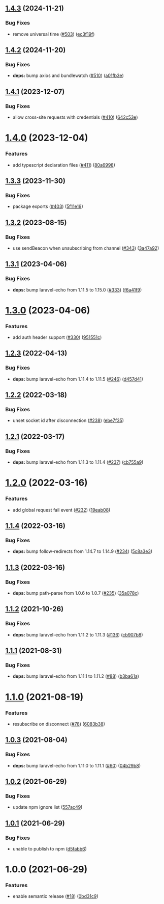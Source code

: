 ## [1.4.3](https://github.com/supportpal/pollcast-js/compare/v1.4.2...v1.4.3) (2024-11-21)


### Bug Fixes

* remove universal time ([#503](https://github.com/supportpal/pollcast-js/issues/503)) ([ec3f19f](https://github.com/supportpal/pollcast-js/commit/ec3f19f9e8e334c811ff0a69ae0a069d85e4ed6b))

## [1.4.2](https://github.com/supportpal/pollcast-js/compare/v1.4.1...v1.4.2) (2024-11-20)


### Bug Fixes

* **deps:** bump axios and bundlewatch ([#510](https://github.com/supportpal/pollcast-js/issues/510)) ([a01fb3e](https://github.com/supportpal/pollcast-js/commit/a01fb3ed99a2284d1546ee2bfb9bf9a12a7ee653))

## [1.4.1](https://github.com/supportpal/pollcast-js/compare/v1.4.0...v1.4.1) (2023-12-07)


### Bug Fixes

* allow cross-site requests with credentials ([#410](https://github.com/supportpal/pollcast-js/issues/410)) ([642c53e](https://github.com/supportpal/pollcast-js/commit/642c53e986e0bd33c6c0dbbe98d1f39ec62abf1d))

# [1.4.0](https://github.com/supportpal/pollcast-js/compare/v1.3.3...v1.4.0) (2023-12-04)


### Features

* add typescript declaration files ([#411](https://github.com/supportpal/pollcast-js/issues/411)) ([80a6998](https://github.com/supportpal/pollcast-js/commit/80a69987be0d784d090cbf7479a9c79e58d3a8d5))

## [1.3.3](https://github.com/supportpal/pollcast-js/compare/v1.3.2...v1.3.3) (2023-11-30)


### Bug Fixes

* package exports ([#403](https://github.com/supportpal/pollcast-js/issues/403)) ([5f11e19](https://github.com/supportpal/pollcast-js/commit/5f11e19836aa024f6129c3b46abb35b870c22882))

## [1.3.2](https://github.com/supportpal/pollcast-js/compare/v1.3.1...v1.3.2) (2023-08-15)


### Bug Fixes

* use sendBeacon when unsubscribing from channel ([#343](https://github.com/supportpal/pollcast-js/issues/343)) ([3a47a92](https://github.com/supportpal/pollcast-js/commit/3a47a92e76a30a2f3fd9a9463d8ca88547bd1dc9))

## [1.3.1](https://github.com/supportpal/pollcast-js/compare/v1.3.0...v1.3.1) (2023-04-06)


### Bug Fixes

* **deps:** bump laravel-echo from 1.11.5 to 1.15.0 ([#333](https://github.com/supportpal/pollcast-js/issues/333)) ([f6a41f9](https://github.com/supportpal/pollcast-js/commit/f6a41f938709f209beaea85284a931da67153e13))

# [1.3.0](https://github.com/supportpal/pollcast-js/compare/v1.2.3...v1.3.0) (2023-04-06)


### Features

* add auth header support ([#330](https://github.com/supportpal/pollcast-js/issues/330)) ([951551c](https://github.com/supportpal/pollcast-js/commit/951551c39d842d101c369f74be0a48ec2f1d5def))

## [1.2.3](https://github.com/supportpal/pollcast-js/compare/v1.2.2...v1.2.3) (2022-04-13)


### Bug Fixes

* **deps:** bump laravel-echo from 1.11.4 to 1.11.5 ([#246](https://github.com/supportpal/pollcast-js/issues/246)) ([d457d41](https://github.com/supportpal/pollcast-js/commit/d457d41b0224d2d010bf499d38c9e6d958ff1779))

## [1.2.2](https://github.com/supportpal/pollcast-js/compare/v1.2.1...v1.2.2) (2022-03-18)


### Bug Fixes

* unset socket id after disconnection ([#238](https://github.com/supportpal/pollcast-js/issues/238)) ([ebe7f35](https://github.com/supportpal/pollcast-js/commit/ebe7f3589b8cedfe45d47141f9f3ad0f254acd5f))

## [1.2.1](https://github.com/supportpal/pollcast-js/compare/v1.2.0...v1.2.1) (2022-03-17)


### Bug Fixes

* **deps:** bump laravel-echo from 1.11.3 to 1.11.4 ([#237](https://github.com/supportpal/pollcast-js/issues/237)) ([cb755a9](https://github.com/supportpal/pollcast-js/commit/cb755a962d4d9eb635aca25ec7d97b2511efb1a9))

# [1.2.0](https://github.com/supportpal/pollcast-js/compare/v1.1.4...v1.2.0) (2022-03-16)


### Features

* add global request fail event ([#232](https://github.com/supportpal/pollcast-js/issues/232)) ([19eab08](https://github.com/supportpal/pollcast-js/commit/19eab083974e1bdb5db327c890ee42e6616d2d7b))

## [1.1.4](https://github.com/supportpal/pollcast-js//compare/v1.1.3...v1.1.4) (2022-03-16)


### Bug Fixes

* **deps:** bump follow-redirects from 1.14.7 to 1.14.9 ([#234](https://github.com/supportpal/pollcast-js//issues/234)) ([5c8a3e3](https://github.com/supportpal/pollcast-js//commit/5c8a3e30332fd091d285da67f064a21254601cee))

## [1.1.3](https://github.com/supportpal/pollcast-js//compare/v1.1.2...v1.1.3) (2022-03-16)


### Bug Fixes

* **deps:** bump path-parse from 1.0.6 to 1.0.7 ([#235](https://github.com/supportpal/pollcast-js//issues/235)) ([35a078c](https://github.com/supportpal/pollcast-js//commit/35a078cb85c07cb01151c1bd56e3e174587c9b27))

## [1.1.2](https://github.com/supportpal/pollcast-js//compare/v1.1.1...v1.1.2) (2021-10-26)


### Bug Fixes

* **deps:** bump laravel-echo from 1.11.2 to 1.11.3 ([#136](https://github.com/supportpal/pollcast-js//issues/136)) ([cb907b8](https://github.com/supportpal/pollcast-js//commit/cb907b8ed0b79c4a0ebb6f62dc7dda344039e6e3))

## [1.1.1](https://github.com/supportpal/pollcast-js//compare/v1.1.0...v1.1.1) (2021-08-31)


### Bug Fixes

* **deps:** bump laravel-echo from 1.11.1 to 1.11.2 ([#88](https://github.com/supportpal/pollcast-js//issues/88)) ([b3ba61a](https://github.com/supportpal/pollcast-js//commit/b3ba61a5b16c3bb9b27c92b01fc02969c9fc7b6e))

# [1.1.0](https://github.com/supportpal/pollcast-js//compare/v1.0.3...v1.1.0) (2021-08-19)


### Features

* resubscribe on disconnect ([#78](https://github.com/supportpal/pollcast-js//issues/78)) ([6083b38](https://github.com/supportpal/pollcast-js//commit/6083b383ff49596b565f9ee391a58a42cc81e15e))

## [1.0.3](https://github.com/supportpal/pollcast-js//compare/v1.0.2...v1.0.3) (2021-08-04)


### Bug Fixes

* **deps:** bump laravel-echo from 1.11.0 to 1.11.1 ([#60](https://github.com/supportpal/pollcast-js//issues/60)) ([04b29b8](https://github.com/supportpal/pollcast-js//commit/04b29b8d7f573fd088a52e8a7fbb656c6c5642e7))

## [1.0.2](https://github.com/supportpal/pollcast-js//compare/v1.0.1...v1.0.2) (2021-06-29)


### Bug Fixes

* update npm ignore list ([557ac49](https://github.com/supportpal/pollcast-js//commit/557ac49a987df35e44780f8eb6b0d8f066ffd31a))

## [1.0.1](https://github.com/supportpal/pollcast-js//compare/v1.0.0...v1.0.1) (2021-06-29)


### Bug Fixes

* unable to publish to npm ([d5fabb6](https://github.com/supportpal/pollcast-js//commit/d5fabb66c8782a9243a6ade7edb8a0a593ef0630))

# 1.0.0 (2021-06-29)


### Features

* enable semantic release ([#18](https://github.com/supportpal/pollcast-js//issues/18)) ([0bd31c9](https://github.com/supportpal/pollcast-js//commit/0bd31c913bbd6ddc64543a5f5d1f87f01ac26b14))
